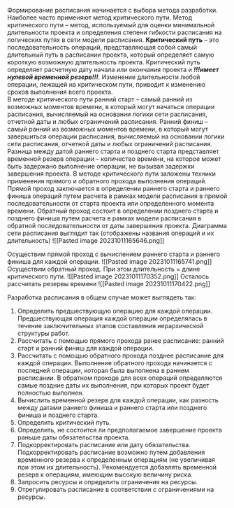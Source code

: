 Формирование расписания начинается с выбора метода разработки. Наиболее часто
применяют метод критического пути.
Метод критического пути – метод, используемый для оценки минимальной длительности проекта и определения степени гибкости расписания на логических путях в сети модели расписания.
**Критический путь** – это последовательность операций, представляющая собой самый длительный путь в расписании проекта, который определяет самую короткую возможную длительность проекта. Критический путь определяет расчетную дату начала или окончания проекта и ***!!!имеет нулевой временной резерв!!!***. Изменение длительности любой операции, лежащей на критическом пути, приводит к изменению сроков выполнения всего проекта.  
В методе критического пути ранний старт – самый ранний из возможных моментов времени, в который могут начаться операции расписания, вычисляемый на основании логики сети расписания, отчетной даты и любых ограничений расписания. Ранний финиш – самый ранний из возможных моментов времени, в который могут завершиться операции расписания, вычисляемый на основании логики сети расписания, отчетной даты и любых ограничений расписания.
Разница между датой раннего старта и позднего старта представляет временной резерв операции – количество времени, на которое может быть задержано выполнение операции, не
вызывая задержки завершения проекта.
В методе критического пути заложены техники применения прямого и обратного прохода
выполнения операций. Прямой проход заключается в определении раннего старта и раннего
финиша операций путем расчета в рамках модели расписания в прямой последовательности от
старта проекта или определенного момента времени. Обратный проход состоит в определении
позднего старта и позднего финиша путем расчета в рамках модели расписания в обратной
последовательности от даты завершения проекта.
Диаграмма сети расписания выглядит так (отображены названия операций и их
длительность)
![[Pasted image 20231011165646.png]]

Осуществим прямой проход с вычислением раннего старта и раннего финиша для каждой
операции.
![[Pasted image 20231011165741.png]]
Осуществим обратный проход. При этом длительность = длине критического пути.
![[Pasted image 20231011170352.png]]
Осталось рассчитать резервы времени
![[Pasted image 20231011170422.png]]



Разработка расписания в общем случае может выглядеть так:
1. Определить предшествующую операцию для каждой операции. Предшествующая
операция каждой операции определялась в течение заключительных этапов составления
иерархической структуры работ.
2. Рассчитать с помощью прямого прохода ранее расписание: ранний старт и ранний финиш
для каждой операции.
3. Рассчитать с помощью обратного прохода позднее расписание для каждой операции.
Выполнение обратного прохода начинается с последней операции, которая была выполнена в
раннем расписании. В обратном проходе для всех операций определяются самые поздние даты их
выполнения, при которых проект будет полностью выполнен.
4. Вычислить временной резерв для каждой операции, как разность между датами раннего
финиша и раннего старта или позднего финиша и позднего старта.
5. Определить критический путь.
6. Определить, не состоится ли предполагаемое завершение проекта раньше даты
обязательства проекта.
7. Подкорректировать расписание или дату обязательства. Подкорректировать расписание
возможно путем добавления временного резерва к определенным операциям (не увеличивая при
этом их длительность). Рекомендуется добавлять временной резерв к операциям, имеющим
высокую величину риска.
8. Запросить ресурсы и определить ограничения на ресурсы.
9. Отрегулировать расписание в соответствии с ограничениями на ресурсы.